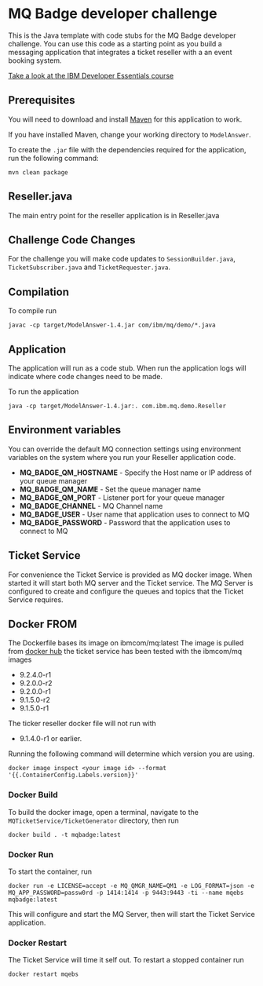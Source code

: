 # MQ Badge developer challenge
This is the Java template with code stubs for the MQ Badge developer challenge. You can use this code as a starting point as you build a messaging application that integrates a ticket reseller with a an event booking system.

[Take a look at the IBM Developer Essentials course](https://ibm.biz/mq-badge)

## Prerequisites
You will need to download and install [Maven](https://maven.apache.org/download.cgi) for this application to work.

If you have installed Maven, change your working directory to `ModelAnswer`.

To create the `.jar` file with the dependencies required for the application, run the following command:

````
mvn clean package
````

## Reseller.java
The main entry point for the reseller application is in Reseller.java

## Challenge Code Changes
For the challenge you will make code updates to `SessionBuilder.java`,
`TicketSubscriber.java` and `TicketRequester.java`.

## Compilation
To compile run

````
javac -cp target/ModelAnswer-1.4.jar com/ibm/mq/demo/*.java
````

## Application
The application will run as a code stub. When run the application logs will
indicate where code changes need to be made.

To run the application

````
java -cp target/ModelAnswer-1.4.jar:. com.ibm.mq.demo.Reseller
````

## Environment variables
You can override the default MQ connection settings using environment variables on the system where you run your Reseller application code.

* **MQ_BADGE_QM_HOSTNAME** - Specify the Host name or IP address of your queue manager
* **MQ_BADGE_QM_NAME** - Set the queue manager name
* **MQ_BADGE_QM_PORT** - Listener port for your queue manager
* **MQ_BADGE_CHANNEL** - MQ Channel name
* **MQ_BADGE_USER** - User name that application uses to connect to MQ
* **MQ_BADGE_PASSWORD** - Password that the application uses to connect to MQ


## Ticket Service
For convenience the Ticket Service is provided as MQ docker image. When started it will start
both MQ server and the Ticket service. The MQ Server is configured to create and configure the
queues and topics that the Ticket Service requires.

## Docker FROM
The Dockerfile bases its image on ibmcom/mq:latest
The image is pulled from [docker hub](https://hub.docker.com/r/ibmcom/mq/)
the ticket service has been tested with the ibmcom/mq images

* 9.2.4.0-r1
* 9.2.0.0-r2
* 9.2.0.0-r1
* 9.1.5.0-r2
* 9.1.5.0-r1

The ticker reseller docker file will not run with
* 9.1.4.0-r1
or earlier.

Running the following command will determine which version you are using.

````
docker image inspect <your image id> --format '{{.ContainerConfig.Labels.version}}'
````

### Docker Build
To build the docker image, open a terminal, navigate to the `MQTicketService/TicketGenerator`
directory, then run

````
docker build . -t mqbadge:latest
````     

### Docker Run
To start the container, run

````
docker run -e LICENSE=accept -e MQ_QMGR_NAME=QM1 -e LOG_FORMAT=json -e MQ_APP_PASSWORD=passw0rd -p 1414:1414 -p 9443:9443 -ti --name mqebs mqbadge:latest
````

This will configure and start the MQ Server, then will start the Ticket Service application.

### Docker Restart
The Ticket Service will time it self out. To restart a stopped container run

````
docker restart mqebs
````

